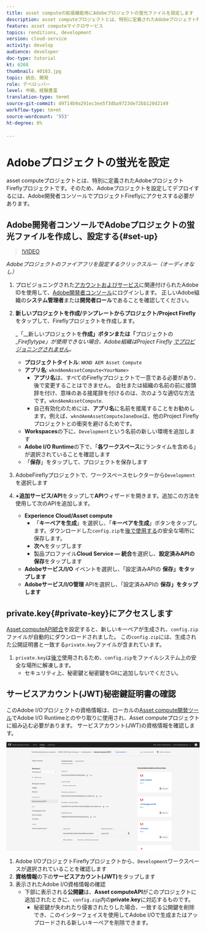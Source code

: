 ```yaml
---
title: asset computeの拡張機能用にAdobeプロジェクトの蛍光ファイルを設定します
description: asset computeプロジェクトとは、特別に定義されたAdobeプロジェクトFireflyプロジェクトです。そのため、Adobeプロジェクトを設定してデプロイするには、Adobe開発者コンソールでプロジェクトFireflyにアクセスする必要があります。
feature: asset computeマイクロサービス
topics: renditions, development
version: cloud-service
activity: develop
audience: developer
doc-type: tutorial
kt: 6268
thumbnail: 40183.jpg
topic: 統合、開発
role: デベロッパー
level: 中級、経験豊富
translation-type: tm+mt
source-git-commit: d9714b9a291ec3ee5f3dba9723de72bb120d2149
workflow-type: tm+mt
source-wordcount: '553'
ht-degree: 0%

---
```



# Adobeプロジェクトの蛍光を設定

asset computeプロジェクトとは、特別に定義されたAdobeプロジェクトFireflyプロジェクトです。そのため、Adobeプロジェクトを設定してデプロイするには、Adobe開発者コンソールでプロジェクトFireflyにアクセスする必要があります。

## Adobe開発者コンソールでAdobeプロジェクトの蛍光ファイルを作成し、設定する{#set-up}

>[!VIDEO](https://video.tv.adobe.com/v/40183/?quality=12&learn=on)

_Adobeプロジェクトのファイアフリを設定するクリックスルー（オーディオなし）_

1. プロビジョニングされた[アカウントおよびサービス](./accounts-and-services.md)に関連付けられたAdobe IDを使用して、[Adobe開発者コンソール](https://console.adobe.io)にログインします。 正しいAdobe組織の&#x200B;__システム管理者__&#x200B;または&#x200B;__開発者ロール__&#x200B;であることを確認してください。
1. __新しいプロジェクトを作成/テンプレートからプロジェクト/Project Firefly__&#x200B;をタップして、Fireflyプロジェクトを作成します。

   _「__&#x200B;新しいプロジェクトを&#x200B;__作成」ボタンまたは「__&#x200B;プロジェクトの&#x200B;__Fireflytype」が使用できない場合、Adobe組織はProject Firefly [でプロビジョニングされません](#request-adobe-project-firefly)。_

   + __プロジェクトタイトル__:  `WKND AEM Asset Compute`
   + __アプリ名__:  `wkndAemAssetCompute<YourName>`
      + __アプリ名__&#x200B;は、すべてのFireflyプロジェクトで一意である必要があり、後で変更することはできません。 会社または組織の名前の前に接頭辞を付け、意味のある接尾辞を付けるのは、次のような適切な方法です。`wkndAemAssetCompute`.
      + 自己有効化のためには、__アプリ名__&#x200B;に名前を接尾することをお勧めします。例えば、`wkndAemAssetComputeJaneDoe`は、他のProject Fireflyプロジェクトとの衝突を避けるためです。
   + __Workspaces__&#x200B;の下に、`Development`という名前の新しい環境を追加します
   + __Adobe I/O Runtime__&#x200B;の下で、「__各ワークスペース__&#x200B;にランタイムを含める」が選択されていることを確認します
   + 「__保存__」をタップして、プロジェクトを保存します
1. AdobeFireflyプロジェクトで、ワークスペースセレクターから`Development`を選択します
1. __+追加サービス/API__&#x200B;をタップして&#x200B;__API__&#x200B;ウィザードを開きます。追加この方法を使用して次のAPIを追加します。

   + __Experience Cloud/Asset compute__
      + 「__キーペアを生成__」を選択し、「__キーペアを生成__」ボタンをタップします。ダウンロードした`config.zip`を[後で使用する](#private-key)の安全な場所に保存します。
      + __次へ__&#x200B;をタップします
      + 製品プロファイル&#x200B;__Cloud Service — 統合__&#x200B;を選択し、__設定済みAPIの保存__&#x200B;をタップします
   + __Adobeサービス/I/O__ イベントを選択し、「設定済みAPIの __保存」をタップします__
   + __Adobeサービス/I/O管理__ APIを選択し、「設定済みAPIの __保存」をタップします__

## private.key{#private-key}にアクセスします

[Asset computeAPI統合](#set-up)を設定すると、新しいキーペアが生成され、`config.zip`ファイルが自動的にダウンロードされました。 この`config.zip`には、生成された公開証明書と一致する`private.key`ファイルが含まれています。

1. `private.key`は[後で](../develop/environment-variables.md)使用されるため、`config.zip`をファイルシステム上の安全な場所に解凍します。
   + セキュリティ上、秘密鍵と秘密鍵をGitに追加しないでください。

## サービスアカウント(JWT)秘密鍵証明書の確認

このAdobe I/Oプロジェクトの資格情報は、ローカルの[Asset compute開発ツール](../develop/development-tool.md)でAdobe I/O Runtimeとのやり取りに使用され、Asset computeプロジェクトに組み込む必要があります。 サービスアカウント(JWT)の資格情報を確認します。

![Adobe開発者サービスアカウント資格情報](./assets/firefly/service-account.png)

1. Adobe I/OプロジェクトFireflyプロジェクトから、`Development`ワークスペースが選択されていることを確認します
1. __資格情報__&#x200B;の下の&#x200B;__サービスアカウント(JWT)__&#x200B;をタップします
1. 表示されたAdobe I/O資格情報の確認
   + 下部に表示される&#x200B;__公開鍵__&#x200B;は、__Asset computeAPI__&#x200B;がこのプロジェクトに追加されたときに、`config.zip`内の&#x200B;__private.key__&#x200B;に対応するものです。
      + 秘密鍵が失われたり侵害されたりした場合、一致する公開鍵を削除でき、このインターフェイスを使用してAdobe I/Oで生成またはアップロードされる新しいキーペアを削除できます。

